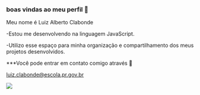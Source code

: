 ### boas vindas ao meu perfil 🐺

Meu nome é Luiz Alberto Clabonde

-Estou me desenvolvendo na linguagem JavaScript.

-Utilizo esse espaço para minha organização e compartilhamento dos meus projetos desenvolvidos.

***Você pode entrar em contato comigo através 📧

luiz.clabonde@escola.pr.gov.br

![](https://media.tenor.com/lWTZuk-h_oUAAAAC/howling-wolf.gif)
